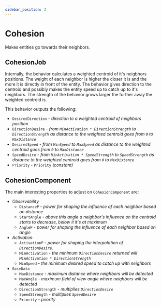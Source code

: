 ```yaml
---
sidebar_position: 2
---
```


# Cohesion

Makes entities go towards their neighbors. 

## CohesionJob

Internally, the behavior calculates a weighted centroid of it's neigbhors positions. The weight of each neighbor is higher the closer it is and the more it is directly in front of the entity. The behavior gives direction to the centroid and possibly makes the entity speed up to catch up to it's neighbors. The strength of the behavior grows larger the further away the weighted centroid is.

This behavior outputs the following: 
- `DesiredDirection` - *direction to a weighted centroid of neighbors position*
- `DirectionDesire` - *from `MinActivation * DirectionStrength` to `DirectionStrength` as distance to the weighted centroid goes from `0` to `MaxDistance`*
- `DesiredSpeed` - *from `MinSpeed` to `MaxSpeed` as distance to the weighted centroid goes from `0` to `MaxDistance`*
- `SpeedDesire` - *from `MinActivation * SpeedStrength` to `SpeedStrength` as distance to the weighted centroid goes from `0` to `MaxDistance`*
- `Priority` -  `Priority` *(constant)*

## CohesionComponent

The main interesting properties to adjust on `CohesionComponent` are:


- *Observability*
    - `DistanceP` - *power for shaping the influence of each neighbor based on distance*
    - `StartAngle` - *above this angle a neighbor's influence on the centroid starts to decrease, below it it's at maximum*
    - `AngleP` - *power for shaping the influence of each neighbor based on angle*
- *Activation*
    - `ActivationP` - *power for shaping the interpolation of `DirectionDesire`.*
    - `MinActivation` - *the minimum `DirectionDesire` returned will `MinActivation * DirectionStrength`*
    - `MinSpeed` - *the minimum desired speed to catch up with neighbors*
- `BaseData`
    - `MaxDistance` - *maximum distance where neighbors will be detected*
    - `MaxAngle` - *maximum field of view angle where neighbors will be detected*
    - `DirectionStrength` - *multiplies `DirectionDesire`*
    - `SpeedStrength` - *multiplies `SpeedDesire`*
    - `Priority` - *priority*